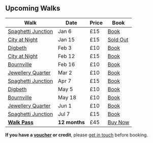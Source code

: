 ## Upcoming Walks

Walk               | Date    | Price | Book
-------------------|---------|-------|-----
[Spaghetti Junction](/spaghetti-junction) | Jan 6   | £15   | <a href="https://ti.to/photo-school/birmingham-photo-walks" class="btn btn--primary">Book</a>
[City at Night](/city-at-night)      | Jan 15   | £15   | <a href="https://ti.to/photo-school/birmingham-photo-walks" class="btn btn--primary">Sold Out</a>
[Digbeth](/digbeth)            | Feb 3 | £10   | <a href="https://ti.to/photo-school/birmingham-photo-walks" class="btn btn--primary">Book</a>
[City at Night](/city-at-night)      | Feb 12   | £15   | <a href="https://ti.to/photo-school/birmingham-photo-walks" class="btn btn--primary">Book</a>
[Bournville](/bournville) | Feb 16 | £10   | <a href="https://ti.to/photo-school/birmingham-photo-walks" class="btn btn--primary">Book</a>
[Jewellery Quarter](/jewellery-quarter) | Mar 2 | £10   | <a href="https://ti.to/photo-school/birmingham-photo-walks" class="btn btn--primary">Book</a>
[Spaghetti Junction](/spaghetti-junction) | Apr 7   | £15   | <a href="https://ti.to/photo-school/birmingham-photo-walks" class="btn btn--primary">Book</a>
[Digbeth](/digbeth)            | May 5 | £10   | <a href="https://ti.to/photo-school/birmingham-photo-walks" class="btn btn--primary">Book</a>
[Bournville](/bournville) | May 18 | £10   | <a href="https://ti.to/photo-school/birmingham-photo-walks" class="btn btn--primary">Book</a>
[Jewellery Quarter](/jewellery-quarter) | Jun 1 | £10   | <a href="https://ti.to/photo-school/birmingham-photo-walks" class="btn btn--primary">Book</a>
[Spaghetti Junction](/spaghetti-junction) | Jul 7   | £15   | <a href="https://ti.to/photo-school/birmingham-photo-walks" class="btn btn--primary">Book</a>
[**Walk Pass**](/walks-pass)      | **12 months** | £45 | <a href="https://ti.to/photo-school/birmingham-photo-walks/with/rvgtakykxj4" class="btn btn--primary">Buy Now</a>


**If you have a [voucher](/gift-vouchers/) or credit**, please [get in touch](/contact/) before booking.